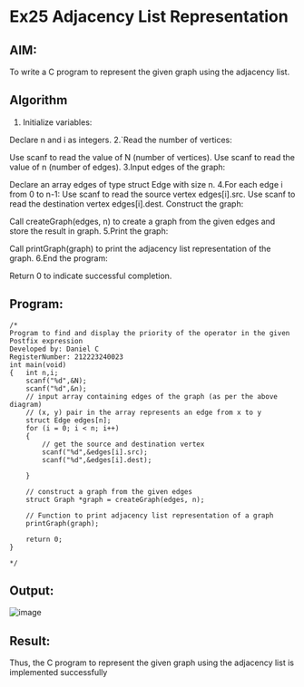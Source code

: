 # Ex25 Adjacency List Representation
## AIM:
To write a C program to represent the given graph using the adjacency list.

## Algorithm
1. Initialize variables:

Declare n and i as integers.
2.`Read the number of vertices:

Use scanf to read the value of N (number of vertices).
Use scanf to read the value of n (number of edges).
3.Input edges of the graph:

Declare an array edges of type struct Edge with size n.
4.For each edge i from 0 to n-1:
Use scanf to read the source vertex edges[i].src.
Use scanf to read the destination vertex edges[i].dest.
Construct the graph:

Call createGraph(edges, n) to create a graph from the given edges and store the result in graph.
5.Print the graph:

Call printGraph(graph) to print the adjacency list representation of the graph.
6.End the program:

Return 0 to indicate successful completion.  

## Program:
```
/*
Program to find and display the priority of the operator in the given Postfix expression
Developed by: Daniel C
RegisterNumber: 212223240023
int main(void)
{   int n,i;
    scanf("%d",&N);
    scanf("%d",&n);
    // input array containing edges of the graph (as per the above diagram)
    // (x, y) pair in the array represents an edge from x to y
    struct Edge edges[n];
    for (i = 0; i < n; i++)
    {
        // get the source and destination vertex
        scanf("%d",&edges[i].src);
        scanf("%d",&edges[i].dest);
      
    }
   
    // construct a graph from the given edges
    struct Graph *graph = createGraph(edges, n);
 
    // Function to print adjacency list representation of a graph
    printGraph(graph);
 
    return 0;
}

*/
```

## Output:

![image](https://github.com/user-attachments/assets/da6a91e6-1a97-4b12-afc2-4a326655133e)


## Result:
Thus, the C program to represent the given graph using the adjacency list is implemented successfully
